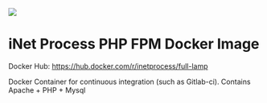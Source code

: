 [![](https://images.microbadger.com/badges/image/inetprocess/full-lamp.svg)](https://microbadger.com/images/inetprocess/full-lamp "Get your own image badge on microbadger.com")

# iNet Process PHP FPM Docker Image
Docker Hub: https://hub.docker.com/r/inetprocess/full-lamp

Docker Container for continuous integration (such as Gitlab-ci). Contains Apache + PHP + Mysql